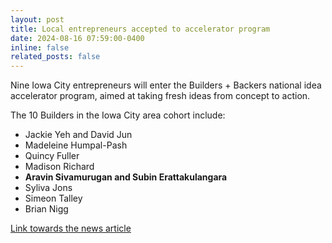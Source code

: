 ```yaml
---
layout: post
title: Local entrepreneurs accepted to accelerator program
date: 2024-08-16 07:59:00-0400
inline: false
related_posts: false
---
```


Nine Iowa City entrepreneurs will enter the Builders + Backers national idea accelerator program, aimed at taking fresh ideas from concept to action.

The 10 Builders in the Iowa City area cohort include:

- Jackie Yeh and David Jun
- Madeleine Humpal-Pash
- Quincy Fuller
- Madison Richard
- **Aravin Sivamurugan and Subin Erattakulangara**
- Syliva Jons
- Simeon Talley
- Brian Nigg

[Link towards the news article](https://corridorbusiness.com/local-entrepreneurs-accepted-to-accelerator-program/)